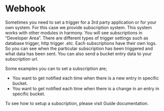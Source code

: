 # Webhook

Sometimes you need to set a trigger for a 3rd party application or for your own system. For this case we provide subscription system.
This system works with other modules in harmony. You will see subscriptions in “Developer Area”.
There are different types of trigger settings such as database trigger, http trigger .etc.
Each subscriptions have their own logs. So you can see when the particular subscription has been triggered and what data has been sent.
You can also send a bucket entry data to your subscription url.

Some examples you can to set a subscription are;

- You want to get notified each time when there is a new entry in specific bucket.
- You want to get notified each time when there is a change in an entry in specific bucket.

To see how to setup a subscription, please visit Guide documentation.
